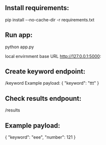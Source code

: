 ## Install requirements:
pip install --no-cache-dir -r requirements.txt

## Run app:
python app.py

local envirnment base URL http://127.0.0.1:5000:

## Create keyword endpoint:
/keyword
Example payload:
{
  "keyword": "ttt"
}

## Check results endpount:
/results

## Example payload:
{
  "keyword": "eee",
  "number": 121
}
